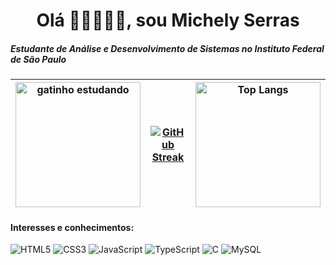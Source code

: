 
<h1 align="center">Olá 👋🏾👩🏾‍🦱, sou Michely Serras</h1>

<h5>Estudante de Análise e Desenvolvimento de Sistemas no Instituto Federal de São Paulo</h5>

| <img src="https://i.pinimg.com/originals/35/98/8b/35988bf09ce2be958e36f4bc8f4575d1.gif" alt="gatinho estudando" style="height: 200px; width: auto;"> | [![GitHub Streak](https://streak-stats.demolab.com/?user=Michelyserras&theme=bear&background=000&border=30A3DC&dates=FFF)](https://git.io/streak-stats) | <img src="https://github-readme-stats-git-masterrstaa-rickstaa.vercel.app/api/top-langs/?username=Michelyserras&layout=compact&bg_color=000&border_color=30A3DC&title_color=E94D5F&text_color=FFF" alt="Top Langs" style="height: 200px; width: auto;"> |
|:-----------------------------------------------------------------------------------------------------------------:|:------------------------------------------------------------------------------------------------------------------------------------------------------:|:-----------------------------------------------------------------------------------------------------------------------------------------------------------------:|





<h4> Interesses e conhecimentos:</h4> 

![HTML5](https://img.shields.io/badge/HTML5-E34F26?style=for-the-badge&logo=html5&logoColor=white) 
![CSS3](https://img.shields.io/badge/CSS3-1572B6?style=for-the-badge&logo=css3&logoColor=white)
![JavaScript](https://img.shields.io/badge/JavaScript-F7DF1E?style=for-the-badge&logo=javascript&logoColor=black)
![TypeScript](https://img.shields.io/badge/TypeScript-007ACC?style=for-the-badge&logo=typescript&logoColor=white)
![C](https://img.shields.io/badge/C-00599C?style=for-the-badge&logo=c&logoColor=white)
![MySQL](https://img.shields.io/badge/MySQL-00000F?style=for-the-badge&logo=mysql&logoColor=white)




<!---
Michelyserras/Michelyserras is a ✨ special ✨ repository because its `README.md` (this file) appears on your GitHub profile.
You can click the Preview link to take a look at your changes.
--->
